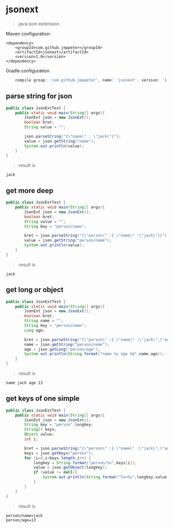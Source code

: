 # jsonext
>  java json extension
  
Maven configuration:

    <dependency>
        <groupId>com.github.jeppeter</groupId>
        <artifactId>jsonext</artifactId>
        <version>1.0</version>
    </dependency>

Gradle configuration

```groovy
    compile group: 'com.github.jeppeter', name: 'jsonext', version: '1.0'
```

## parse string for json

```java
public class JsonExtTest {
    public static void main(String[] args){
        JsonExt json = new JsonExt();
        boolean bret;
        String value = "";

        json.parseString("{\"name\" : \"jack\"}");
        value = json.getString("name");
        System.out.println(value);
    }
}
```
> result is
```shell
jack
```

## get more deep
```java
public class JsonExtTest {
    public static void main(String[] args){
        JsonExt json = new JsonExt();
        boolean bret;
        String value = "";
        String key = "person/name";

        bret = json.parseString("{\"person\" :{ \"name\" :\"jack\"}}");
        value = json.getString("person/name");
        System.out.println(value);
    }
}
```
> result is
```shell
jack
```

## get long or object
```java
public class JsonExtTest {
    public static void main(String[] args){
        JsonExt json = new JsonExt();
        boolean bret;
        String name = "";
        String key = "person/name";
        Long age;

        bret = json.parseString("{\"person\" :{ \"name\" :\"jack\",\"age\": 13}}");
        name = json.getString("person/name");
        age = json.getLong("person/age");
        System.out.println(String.format("name %s age %d",name,age));
    }
}
```
> result is
```shell
name jack age 13
```

## get keys of one simple
```java
public class JsonExtTest {
    public static void main(String[] args){
        JsonExt json = new JsonExt();
        String key = "person",longkey;
        String[] keys;
        Object value;
        int i;

        bret = json.parseString("{\"person\" :{ \"name\" :\"jack\",\"age\": 13}}");
        keys = json.getKeys("person");
        for (i=0;i<keys.length;i++) {
            longkey = String.format("person/%s",keys[i]);
            value = json.getObject(longkey);
            if (value != null){
                System.out.println(String.format("%s=%s",longkey,value.toString()));
            }
        }
    }
}
```
> result is
```shell
person/name=jack
person/age=13
```
